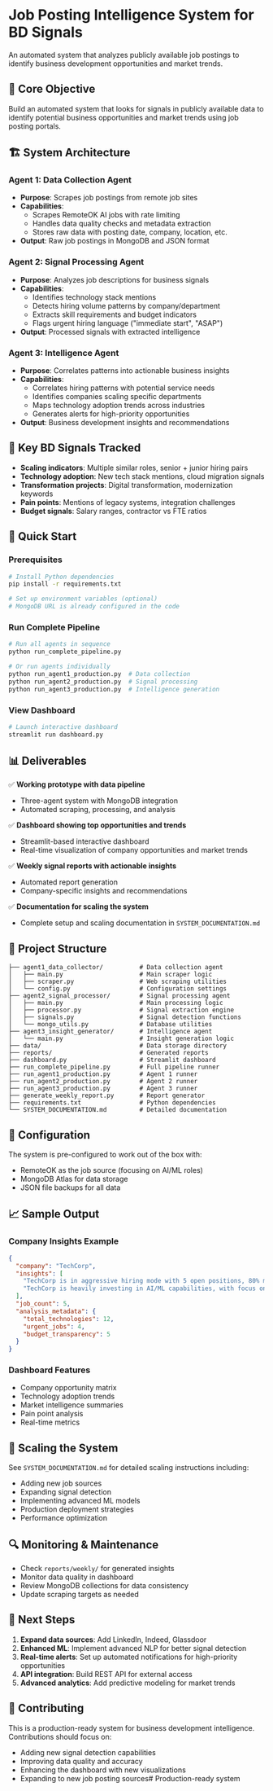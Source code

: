 # Job Posting Intelligence System for BD Signals

An automated system that analyzes publicly available job postings to identify business development opportunities and market trends.

## 🎯 Core Objective

Build an automated system that looks for signals in publicly available data to identify potential business opportunities and market trends using job posting portals.

## 🏗️ System Architecture

### Agent 1: Data Collection Agent
- **Purpose**: Scrapes job postings from remote job sites
- **Capabilities**: 
  - Scrapes RemoteOK AI jobs with rate limiting
  - Handles data quality checks and metadata extraction
  - Stores raw data with posting date, company, location, etc.
- **Output**: Raw job postings in MongoDB and JSON format

### Agent 2: Signal Processing Agent  
- **Purpose**: Analyzes job descriptions for business signals
- **Capabilities**:
  - Identifies technology stack mentions
  - Detects hiring volume patterns by company/department
  - Extracts skill requirements and budget indicators
  - Flags urgent hiring language ("immediate start", "ASAP")
- **Output**: Processed signals with extracted intelligence

### Agent 3: Intelligence Agent
- **Purpose**: Correlates patterns into actionable business insights
- **Capabilities**:
  - Correlates hiring patterns with potential service needs
  - Identifies companies scaling specific departments
  - Maps technology adoption trends across industries  
  - Generates alerts for high-priority opportunities
- **Output**: Business development insights and recommendations

## 🎯 Key BD Signals Tracked

- **Scaling indicators**: Multiple similar roles, senior + junior hiring pairs
- **Technology adoption**: New tech stack mentions, cloud migration signals
- **Transformation projects**: Digital transformation, modernization keywords
- **Pain points**: Mentions of legacy systems, integration challenges
- **Budget signals**: Salary ranges, contractor vs FTE ratios

## 🚀 Quick Start

### Prerequisites
```bash
# Install Python dependencies
pip install -r requirements.txt

# Set up environment variables (optional)
# MongoDB URL is already configured in the code
```

### Run Complete Pipeline
```bash
# Run all agents in sequence
python run_complete_pipeline.py

# Or run agents individually
python run_agent1_production.py  # Data collection
python run_agent2_production.py  # Signal processing  
python run_agent3_production.py  # Intelligence generation
```

### View Dashboard
```bash
# Launch interactive dashboard
streamlit run dashboard.py
```

## 📊 Deliverables

✅ **Working prototype with data pipeline**
- Three-agent system with MongoDB integration
- Automated scraping, processing, and analysis

✅ **Dashboard showing top opportunities and trends**  
- Streamlit-based interactive dashboard
- Real-time visualization of company opportunities and market trends

✅ **Weekly signal reports with actionable insights**
- Automated report generation
- Company-specific insights and recommendations

✅ **Documentation for scaling the system**
- Complete setup and scaling documentation in `SYSTEM_DOCUMENTATION.md`

## 📁 Project Structure

```
├── agent1_data_collector/          # Data collection agent
│   ├── main.py                     # Main scraper logic
│   ├── scraper.py                  # Web scraping utilities
│   └── config.py                   # Configuration settings
├── agent2_signal_processor/        # Signal processing agent  
│   ├── main.py                     # Main processing logic
│   ├── processor.py                # Signal extraction engine
│   ├── signals.py                  # Signal detection functions
│   └── mongo_utils.py              # Database utilities
├── agent3_insight_generator/       # Intelligence agent
│   └── main.py                     # Insight generation logic
├── data/                           # Data storage directory
├── reports/                        # Generated reports
├── dashboard.py                    # Streamlit dashboard
├── run_complete_pipeline.py        # Full pipeline runner
├── run_agent1_production.py        # Agent 1 runner
├── run_agent2_production.py        # Agent 2 runner
├── run_agent3_production.py        # Agent 3 runner
├── generate_weekly_report.py       # Report generator
├── requirements.txt                # Python dependencies
└── SYSTEM_DOCUMENTATION.md         # Detailed documentation
```

## 🔧 Configuration

The system is pre-configured to work out of the box with:
- RemoteOK as the job source (focusing on AI/ML roles)
- MongoDB Atlas for data storage
- JSON file backups for all data

## 📈 Sample Output

### Company Insights Example
```json
{
  "company": "TechCorp",
  "insights": [
    "TechCorp is in aggressive hiring mode with 5 open positions, 80% marked as urgent, indicating rapid scaling",
    "TechCorp is heavily investing in AI/ML capabilities, with focus on Python (4 roles), TensorFlow (3 roles)"
  ],
  "job_count": 5,
  "analysis_metadata": {
    "total_technologies": 12,
    "urgent_jobs": 4,
    "budget_transparency": 5
  }
}
```

### Dashboard Features
- Company opportunity matrix
- Technology adoption trends  
- Market intelligence summaries
- Pain point analysis
- Real-time metrics

## 🚀 Scaling the System

See `SYSTEM_DOCUMENTATION.md` for detailed scaling instructions including:
- Adding new job sources
- Expanding signal detection
- Implementing advanced ML models
- Production deployment strategies
- Performance optimization

## 🔍 Monitoring & Maintenance

- Check `reports/weekly/` for generated insights
- Monitor data quality in dashboard
- Review MongoDB collections for data consistency
- Update scraping targets as needed

## 📝 Next Steps

1. **Expand data sources**: Add LinkedIn, Indeed, Glassdoor
2. **Enhanced ML**: Implement advanced NLP for better signal detection  
3. **Real-time alerts**: Set up automated notifications for high-priority opportunities
4. **API integration**: Build REST API for external access
5. **Advanced analytics**: Add predictive modeling for market trends

## 🤝 Contributing

This is a production-ready system for business development intelligence. Contributions should focus on:
- Adding new signal detection capabilities
- Improving data quality and accuracy
- Enhancing the dashboard with new visualizations
- Expanding to new job posting sources# Production-ready system
